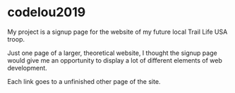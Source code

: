 # codelou2019
My project is a signup page for the website of my future local Trail Life USA troop. 

Just one page of a larger, theoretical website, I thought the signup page would give me an opportunity to display a lot of different elements of web development.

Each link goes to a unfinished other page of the site.
